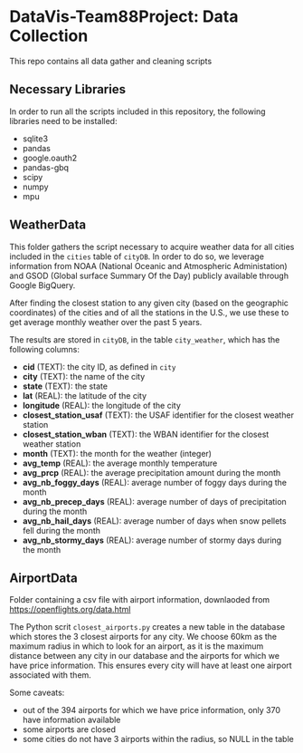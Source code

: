 # DataVis-Team88Project: Data Collection
This repo contains all data gather and cleaning scripts

## Necessary Libraries
In order to run all the scripts included in this repository, the following libraries need
to be installed:
* sqlite3
* pandas
* google.oauth2
* pandas-gbq
* scipy
* numpy
* mpu

## WeatherData

This folder gathers the script necessary to acquire weather data for all cities included
in the `cities` table of `cityDB`. In order to do so, we leverage information from NOAA
(National Oceanic and Atmospheric Administation) and GSOD (Global surface Summary Of the Day)
publicly available through Google BigQuery.

After finding the closest station to any given city (based on the geographic coordinates) of
the cities and of all the stations in the U.S., we use these to get average monthly weather
over the past 5 years.

The results are stored in `cityDB`, in the table `city_weather`, which has the following
columns:
* **cid** (TEXT): the city ID, as defined in `city`
* **city** (TEXT): the name of the city
* **state** (TEXT): the state
* **lat** (REAL): the latitude of the city
* **longitude** (REAL): the longitude of the city
* **closest_station_usaf** (TEXT): the USAF identifier for the closest weather station
* **closest_station_wban** (TEXT): the WBAN identifier for the closest weather station
* **month** (TEXT): the month for the weather (integer)
* **avg_temp** (REAL): the average monthly temperature
* **avg_prcp** (REAL): the average precipitation amount during the month
* **avg_nb_foggy_days** (REAL): average number of foggy days during the month
* **avg_nb_precep_days** (REAL): average number of days of precipitation during the month
* **avg_nb_hail_days** (REAL): average number of days when snow pellets fell during the month
* **avg_nb_stormy_days** (REAL): average number of stormy days during the month

## AirportData

Folder containing a csv file with airport information,
downlaoded from https://openflights.org/data.html

The Python scrit `closest_airports.py` creates a new table
in the database which stores the 3 closest airports for any city. We choose
60km as the maximum radius in which to look for an airport, as it is the maximum
distance between any city in our database and the airports for which we have price information.
This ensures every city will have at least one airport associated with them.

Some caveats:
* out of the 394 airports for which we have price information, only 370 have information available
* some airports are closed
* some cities do not have 3 airports within the radius, so NULL in the table